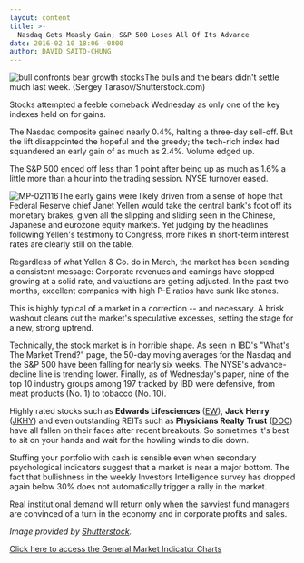 ```yaml
---
layout: content
title: >-
  Nasdaq Gets Measly Gain; S&P 500 Loses All Of Its Advance
date: 2016-02-10 18:06 -0800
author: DAVID SAITO-CHUNG
---
```






![bull confronts bear growth stocks](https://www.investors.com/wp-content/uploads/2016/02/BIGPIC-021116-shutterstock.jpg)The bulls and the bears didn't settle much last week. (Sergey Tarasov/Shutterstock.com)









Stocks attempted a feeble comeback Wednesday as only one of the key indexes held on for gains.


The Nasdaq composite gained nearly 0.4%, halting a three-day sell-off. But the lift disappointed the hopeful and the greedy; the tech-rich index had squandered an early gain of as much as 2.4%. Volume edged up.


The S&P 500 ended off less than 1 point after being up as much as 1.6% a little more than a hour into the trading session. NYSE turnover eased.


![MP-021116](https://www.investors.com/wp-content/uploads/2016/02/MP-021116-240x300.jpg)The early gains were likely driven from a sense of hope that Federal Reserve chief Janet Yellen would take the central bank's foot off its monetary brakes, given all the slipping and sliding seen in the Chinese, Japanese and eurozone equity markets. Yet judging by the headlines following Yellen's testimony to Congress, more hikes in short-term interest rates are clearly still on the table.


Regardless of what Yellen & Co. do in March, the market has been sending a consistent message: Corporate revenues and earnings have stopped growing at a solid rate, and valuations are getting adjusted. In the past two months, excellent companies with high P-E ratios have sunk like stones.


This is highly typical of a market in a correction -- and necessary. A brisk washout cleans out the market's speculative excesses, setting the stage for a new, strong uptrend.


Technically, the stock market is in horrible shape. As seen in IBD's "What's The Market Trend?" page, the 50-day moving averages for the Nasdaq and the S&P 500 have been falling for nearly six weeks. The NYSE's advance-decline line is trending lower. Finally, as of Wednesday's paper, nine of the top 10 industry groups among 197 tracked by IBD were defensive, from meat products (No. 1) to tobacco (No. 10).


Highly rated stocks such as **Edwards Lifesciences** ([EW](https://research.investors.com/quote.aspx?symbol=EW)), **Jack Henry** ([JKHY](https://research.investors.com/quote.aspx?symbol=JKHY)) and even outstanding REITs such as **Physicians Realty Trust** ([DOC](https://research.investors.com/quote.aspx?symbol=DOC)) have all fallen on their faces after recent breakouts. So sometimes it's best to sit on your hands and wait for the howling winds to die down.


Stuffing your portfolio with cash is sensible even when secondary psychological indicators suggest that a market is near a major bottom. The fact that bullishness in the weekly Investors Intelligence survey has dropped again below 30% does not automatically trigger a rally in the market.


Real institutional demand will return only when the savviest fund managers are convinced of a turn in the economy and in corporate profits and sales.


*Image provided by [Shutterstock](http://www.shutterstock.com).*


[Click here to access the General Market Indicator Charts](https://www.investors.com/wp-content/uploads/2016/02/GMI_021116.pdf)




